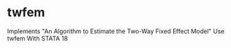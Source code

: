 # twfem
Implements "An Algorithm to Estimate the Two-Way Fixed Effect Model" Use twfem With STATA 18
